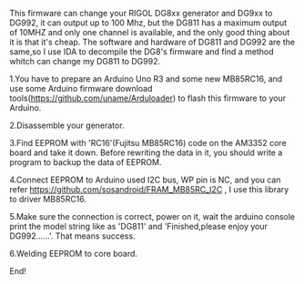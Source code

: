 This  firmware can change your RIGOL DG8xx generator and DG9xx to DG992, it can output up to 100 Mhz, but the DG811 has a maximum output of 10MHZ and only one channel is available,  and the only good thing about it is that it's cheap. The software and hardware of DG811 and DG992 are the same,so I use IDA to decompile the DG8's firmware and find a method whitch can change my DG811 to DG992.

1.You have to prepare an Arduino Uno R3 and some new MB85RC16, and use some Arduino firmware download tools(https://github.com/uname/Arduloader) to flash this firmware to your Arduino.

2.Disassemble your generator.

3.Find EEPROM with 'RC16'(Fujitsu MB85RC16) code on the AM3352 core board and take it down. Before rewriting the data in it, you should write a program to backup the data of EEPROM.

4.Connect EEPROM to Arduino used I2C bus, WP pin is NC, and you can refer https://github.com/sosandroid/FRAM_MB85RC_I2C , I use this library to driver MB85RC16.

5.Make sure the connection is correct, power on it, wait the arduino console print the model string like as 'DG811' and 'Finished,please enjoy your DG992......'. That means success.

6.Welding EEPROM to core board.

End!

